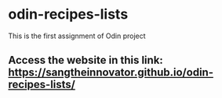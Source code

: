 # odin-recipes-lists
This is the first assignment of Odin project
## Access the website in this link: https://sangtheinnovator.github.io/odin-recipes-lists/
